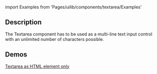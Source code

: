 import Examples from 'Pages/uilib/components/textarea/Examples'

## Description

The Textarea component has to be used as a multi-line text input control with an unlimited number of characters possible.

## Demos

<Examples />

[Textarea as HTML element only](/uilib/components/textarea/textarea-element/)
